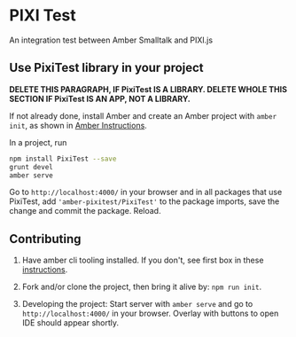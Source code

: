 # PIXI Test

An integration test between Amber Smalltalk and PIXI.js

## Use PixiTest library in your project

**DELETE THIS PARAGRAPH, IF PixiTest IS A LIBRARY. DELETE WHOLE THIS SECTION IF PixiTest IS AN APP, NOT A LIBRARY.**

If not already done, install Amber and create an Amber project with `amber init`,
as shown in [Amber Instructions](https://lolg.it/amber/amber#prerequisities).

In a project, run

```sh
npm install PixiTest --save
grunt devel
amber serve
```

Go to `http://localhost:4000/` in your browser and
in all packages that use PixiTest,
add `'amber-pixitest/PixiTest'` to the package imports,
save the change and commit the package. Reload.

## Contributing

  1. Have amber cli tooling installed. If you don't, see first box in these [instructions](https://lolg.it/amber/amber#getting-amber-and-setting-up-an-initial-project).

  1. Fork and/or clone the project, then bring it alive by: `npm run init`.

  1. Developing the project: Start server with `amber serve` and go to `http://localhost:4000/` in your browser. Overlay with buttons to open IDE should appear shortly.
